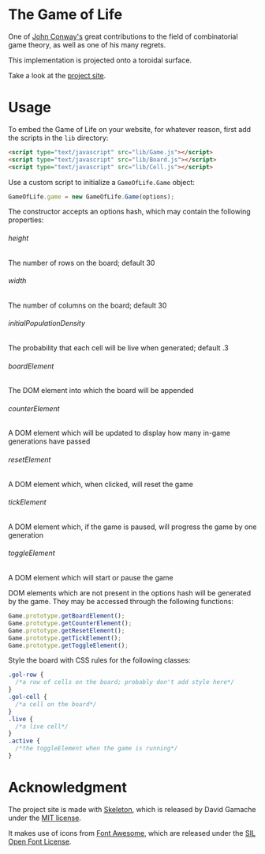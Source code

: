 # The Game of Life
One of [John Conway's][conway] great contributions to the field of combinatorial game theory, as well as one of his many regrets.

This implementation is projected onto a toroidal surface.

Take a look at the [project site][gh-pages].

[conway]: https://en.wikipedia.org/wiki/John_Horton_Conway
[gh-pages]: https://ItsNickBarry.github.io/game-of-life


# Usage
To embed the Game of Life on your website, for whatever reason, first add the scripts in the `lib` directory:

```html
<script type="text/javascript" src="lib/Game.js"></script>
<script type="text/javascript" src="lib/Board.js"></script>
<script type="text/javascript" src="lib/Cell.js"></script>
```

Use a custom script to initialize a `GameOfLife.Game` object:

```javascript
GameOfLife.game = new GameOfLife.Game(options);
```

The constructor accepts an options hash, which may contain the following properties:

###### height
The number of rows on the board; default 30
###### width
The number of columns on the board; default 30
###### initialPopulationDensity
The probability that each cell will be live when generated; default .3
###### boardElement
The DOM element into which the board will be appended
###### counterElement
A DOM element which will be updated to display how many in-game generations have passed
###### resetElement
A DOM element which, when clicked, will reset the game
###### tickElement
A DOM element which, if the game is paused, will progress the game by one generation
###### toggleElement
A DOM element which will start or pause the game

DOM elements which are not present in the options hash will be generated by the game.  They may be accessed through the following functions:

```javascript
Game.prototype.getBoardElement();
Game.prototype.getCounterElement();
Game.prototype.getResetElement();
Game.prototype.getTickElement();
Game.prototype.getToggleElement();
```

Style the board with CSS rules for the following classes:

```css
.gol-row {
  /*a row of cells on the board; probably don't add style here*/
}
.gol-cell {
  /*a cell on the board*/
}
.live {
  /*a live cell*/
}
.active {
  /*the toggleElement when the game is running*/
}
```


# Acknowledgment
The project site is made with [Skeleton][skeleton], which is released by David Gamache under the [MIT license][mit].

It makes use of icons from [Font Awesome][fontawesome], which are released under the [SIL Open Font License][sil].

[skeleton]: getskeleton.com
[mit]: http://www.opensource.org/licenses/mit-license.php
[fontawesome]: http://fontawesome.io/
[sil]: http://scripts.sil.org/cms/scripts/page.php?site_id=nrsi&id=OFL
